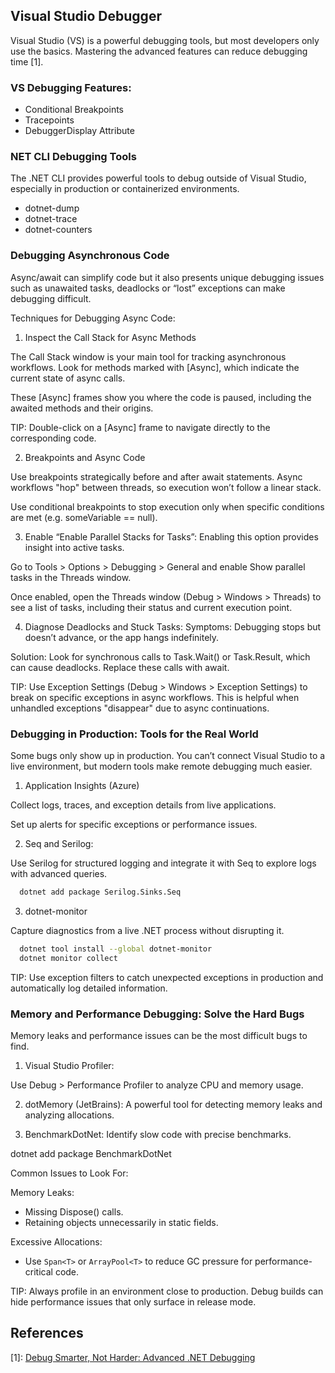 ## Visual Studio Debugger

Visual Studio (VS) is a powerful debugging tools, but most developers only use the basics. Mastering the advanced features can reduce debugging time [1].

### VS Debugging Features:

- Conditional Breakpoints
- Tracepoints
- DebuggerDisplay Attribute

### NET CLI Debugging Tools

The .NET CLI provides powerful tools to debug outside of Visual Studio, especially in production or containerized environments.

- dotnet-dump
- dotnet-trace
- dotnet-counters

### Debugging Asynchronous Code

Async/await can simplify code but it also presents unique debugging issues such as unawaited tasks, deadlocks or “lost” exceptions can make debugging difficult.

Techniques for Debugging Async Code:

1. Inspect the Call Stack for Async Methods

The Call Stack window is your main tool for tracking asynchronous workflows. Look for methods marked with [Async], which indicate the current state of async calls.

These [Async] frames show you where the code is paused, including the awaited methods and their origins.

TIP: Double-click on a [Async] frame to navigate directly to the corresponding code.

2. Breakpoints and Async Code

Use breakpoints strategically before and after await statements. Async workflows "hop" between threads, so execution won’t follow a linear stack.

Use conditional breakpoints to stop execution only when specific conditions are met (e.g. someVariable == null).

3. Enable “Enable Parallel Stacks for Tasks”:
Enabling this option provides insight into active tasks.

Go to Tools > Options > Debugging > General and enable Show parallel tasks in the Threads window.

Once enabled, open the Threads window (Debug > Windows > Threads) to see a list of tasks, including their status and current execution point.

4. Diagnose Deadlocks and Stuck Tasks:
Symptoms: Debugging stops but doesn’t advance, or the app hangs indefinitely.

Solution: Look for synchronous calls to Task.Wait() or Task.Result, which can cause deadlocks.
Replace these calls with await.

TIP: Use Exception Settings (Debug > Windows > Exception Settings) to break on specific exceptions in async workflows. This is helpful when unhandled exceptions "disappear" due to async continuations.

### Debugging in Production: Tools for the Real World

Some bugs only show up in production. You can’t connect Visual Studio to a live environment, but modern tools make remote debugging much easier.

1. Application Insights (Azure)

Collect logs, traces, and exception details from live applications.

Set up alerts for specific exceptions or performance issues.

2. Seq and Serilog:

Use Serilog for structured logging and integrate it with Seq to explore logs with advanced queries.

```zsh
  dotnet add package Serilog.Sinks.Seq
```

3. dotnet-monitor

Capture diagnostics from a live .NET process without disrupting it.

```zsh
  dotnet tool install --global dotnet-monitor
  dotnet monitor collect
```

TIP: Use exception filters to catch unexpected exceptions in production and automatically log detailed information.

### Memory and Performance Debugging: Solve the Hard Bugs

Memory leaks and performance issues can be the most difficult bugs to find.

1. Visual Studio Profiler:

Use Debug > Performance Profiler to analyze CPU and memory usage.

2. dotMemory (JetBrains): A powerful tool for detecting memory leaks and analyzing allocations.

3. BenchmarkDotNet: Identify slow code with precise benchmarks.

dotnet add package BenchmarkDotNet

Common Issues to Look For:

Memory Leaks:

- Missing Dispose() calls.
- Retaining objects unnecessarily in static fields.

Excessive Allocations:

- Use `Span<T>` or `ArrayPool<T>` to reduce GC pressure for performance-critical code.

TIP: Always profile in an environment close to production. Debug builds can hide performance issues that only surface in release mode.


## References

[1]: [Debug Smarter, Not Harder: Advanced .NET Debugging](https://medium.com/codex/debug-smarter-not-harder-advanced-net-debugging-tools-and-techniques-%EF%B8%8F-%EF%B8%8F-65a9f4f10cd6)

